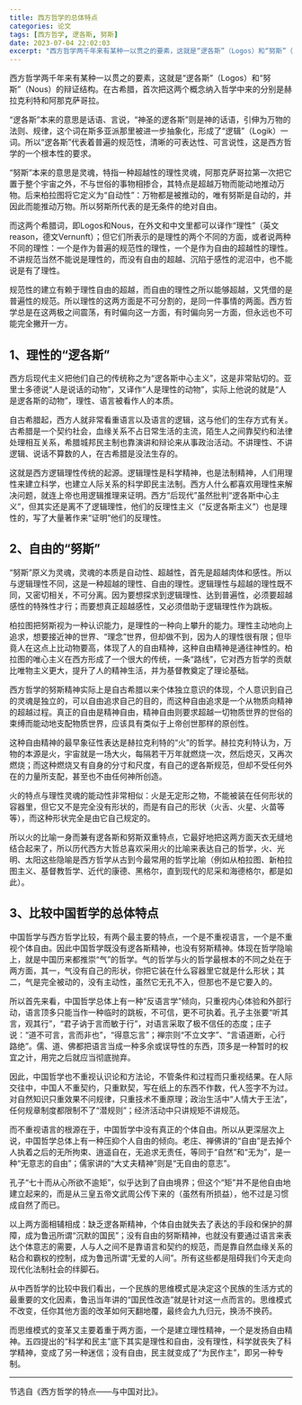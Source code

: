 ```yaml
---
title: 西方哲学的总体特点
categories: 论文
tags: [西方哲学, 逻各斯, 努斯]
date: 2023-07-04 22:02:03
excerpt: "西方哲学两千年来有某种一以贯之的要素，这就是“逻各斯”（Logos）和“努斯”（Nous）的辩证结构。在古希腊，首次把这两个概念纳入哲学中来的分别是赫拉克利特和阿那克萨哥拉。"
---
```

西方哲学两千年来有某种一以贯之的要素，这就是“逻各斯”（Logos）和“努斯”（Nous）的辩证结构。在古希腊，首次把这两个概念纳入哲学中来的分别是赫拉克利特和阿那克萨哥拉。

“逻各斯”本来的意思是话语、言说，“神圣的逻各斯”则是神的话语，引伸为万物的法则、规律，这个词在斯多亚派那里被进一步抽象化，形成了“逻辑”（Logik）一词。所以“逻各斯”代表着普遍的规范性，清晰的可表达性、可言说性，这是西方哲学的一个根本性的要求。

“努斯”本来的意思是灵魂，特指一种超越性的理性灵魂，阿那克萨哥拉第一次把它置于整个宇宙之外，不与世俗的事物相掺合，其特点是超越万物而能动地推动万物。后来柏拉图将它定义为“自动性”：万物都是被推动的，唯有努斯是自动的，并因此而能推动万物。所以努斯所代表的是无条件的绝对自由。

而这两个希腊词，即Logos和Nous，在外文和中文里都可以译作“理性”（英文reason，德文Vernunft）；但它们所表示的是理性的两个不同的方面，或者说两种不同的理性：一个是作为普遍的规范性的理性，一个是作为自由的超越性的理性。不讲规范当然不能说是理性的，而没有自由的超越、沉陷于感性的泥沼中，也不能说是有了理性。

规范性的建立有赖于理性自由的超越，而自由的理性之所以能够超越，又凭借的是普遍性的规范。所以理性的这两方面是不可分割的，是同一件事情的两面。西方哲学总是在这两极之间震荡，有时偏向这一方面，有时偏向另一方面，但永远也不可能完全撇开一方。


## 1、理性的“逻各斯”

西方后现代主义把他们自己的传统称之为“逻各斯中心主义”，这是非常贴切的。亚里士多德说“人是说话的动物”，又译作“人是理性的动物”，实际上他说的就是“人是逻各斯的动物”，理性、语言被看作人的本质。

自古希腊起，西方人就非常看重语言以及语言的逻辑，这与他们的生存方式有关。古希腊是一个契约社会，血缘关系不占日常生活的主流，陌生人之间靠契约和法律处理相互关系，希腊城邦民主制也靠演讲和辩论来从事政治活动。不讲理性、不讲逻辑、说话不算数的人，在古希腊是没法生存的。

这就是西方逻辑理性传统的起源。逻辑理性是科学精神，也是法制精神，人们用理性来建立科学，也建立人际关系的科学即民主法制。西方人什么都喜欢用理性来解决问题，就连上帝也用逻辑推理来证明。西方“后现代”虽然批判“逻各斯中心主义”，但其实还是离不了逻辑理性，他们的反理性主义（“反逻各斯主义”）也是理性的，写了大量著作来“证明”他们的反理性。


## 2、自由的“努斯”

“努斯”原义为灵魂，灵魂的本质是自动性、超越性，首先是超越肉体和感性。所以与逻辑理性不同，这是一种超越的理性、自由的理性。逻辑理性与超越的理性既不同，又密切相关，不可分离。因为要想探求到逻辑理性、达到普遍性，必须要超越感性的特殊性才行；而要想真正超越感性，又必须借助于逻辑理性作为跳板。

柏拉图把努斯视为一种认识能力，是理性的一种向上攀升的能力。理性主动地向上追求，想要接近神的世界、“理念”世界，但却做不到，因为人的理性很有限；但毕竟人在这点上比动物要高，体现了人的自由精神，这种自由精神是通往神性的。柏拉图的唯心主义在西方形成了一个很大的传统，一条“路线”，它对西方哲学的贡献比唯物主义更大，提升了人的精神生活，并为基督教奠定了理论基础。

西方哲学的努斯精神实际上是自古希腊以来个体独立意识的体现，个人意识到自己的灵魂是独立的，可以自由追求自己的目的，而这种自由追求是一个从物质向精神的超越过程。真正的自由是精神自由，精神自由则要求超越一切物质世界的世俗的束缚而能动地支配物质世界，应该具有类似于上帝创世那样的原创性。

这种自由精神的最早象征性表达是赫拉克利特的“火”的哲学。赫拉克利特认为，万物的本源是火，宇宙就是一场大火，每隔若干万年就燃烧一次，然后熄灭，又再次燃烧；而这种燃烧又有自身的分寸和尺度，有自己的逻各斯规范，但却不受任何外在的力量所支配，甚至也不由任何神所创造。

火的特点与理性灵魂的能动性非常相似：火是无定形之物，不能被装在任何形状的容器里，但它又不是完全没有形状的，而是有自己的形状（火舌、火星、火苗等等），而这种形状完全是由它自己规定的。

所以火的比喻一身而兼有逻各斯和努斯双重特点，它最好地把这两方面天衣无缝地结合起来了，所以历代西方大哲总喜欢采用火的比喻来表达自己的哲学，火、光明、太阳这些隐喻是西方哲学从古到今最常用的哲学比喻（例如从柏拉图、新柏拉图主义、基督教哲学、近代的康德、黑格尔，直到现代的尼采和海德格尔，都是如此）。


## 3、比较中国哲学的总体特点

中国哲学与西方哲学比较，有两个最主要的特点，一个是不重视语言，一个是不重视个体自由。因此中国哲学既没有逻各斯精神，也没有努斯精神。体现在哲学隐喻上，就是中国历来都推崇“气”的哲学。气的哲学与火的哲学最根本的不同之处在于两方面，其一，气没有自己的形状，你把它装在什么容器里它就是什么形状；其二，气是完全被动的，没有主动性，虽然它无孔不入，但那也不是它要入的。

所以首先来看，中国哲学总体上有一种“反语言学”倾向，只重视内心体验和外部行动，语言顶多只能当作一种临时的跳板，不可信，更不可执着。孔子主张要“听其言，观其行”，“君子讷于言而敏于行”，对语言采取了极不信任的态度；庄子说：“道不可言，言而非也”，“得意忘言”；禅宗则“不立文字”、“言语道断，心行路绝”。儒、道、佛都把语言当成一种多余或误导性的东西，顶多是一种暂时的权宜之计，用完之后就应当彻底抛弃。

因此，中国哲学也不重视认识论和方法论，不管条件和过程而只重视结果。在人际交往中，中国人不重契约，只重默契，写在纸上的东西不作数，代人签字不为过。对自然知识只重效果不问规律，只重技术不重原理；政治生活中“人情大于王法”，任何规章制度都限制不了“潜规则”；经济活动中只讲规矩不讲规范。

而不重视语言的根源在于，中国哲学中没有真正的个体自由。所以从更深层次上说，中国哲学总体上有一种压抑个人自由的倾向。老庄、禅佛讲的“自由”是去掉个人执着之后的无所拘束、逍遥自在，无追求无责任，等同于“自然”和“无为”，是一种“无意志的自由”；儒家讲的“大丈夫精神”则是“无自由的意志”。

孔子“七十而从心所欲不逾矩”，似乎达到了自由境界；但这个“矩”并不是他自由地建立起来的，而是从三皇五帝文武周公传下来的（虽然有所损益），他不过是习惯成自然了而已。

以上两方面相辅相成：缺乏逻各斯精神，个体自由就失去了表达的手段和保护的屏障，成为鲁迅所谓“沉默的国民”；没有自由的努斯精神，也就没有要通过语言来表达个体意志的需要，人与人之间不是靠语言和契约的规范，而是靠自然血缘关系的粘合和霸权的控制，成为鲁迅所谓“无爱的人间”。所有这些都是阻碍我们今天走向现代化法制社会的绊脚石。

从中西哲学的比较中我们看出，一个民族的思维模式是决定这个民族的生活方式的最重要的文化因素，鲁迅当年讲的“国民性改造”就是针对这一点而言的。思维模式不改变，任你其他方面的改革如何天翻地覆，最终会九九归元，换汤不换药。

而思维模式的变革又主要着重于两方面，一个是建立理性精神，一个是发扬自由精神。五四提出的“科学和民主”底下其实是理性和自由，没有理性，科学就丧失了科学精神，变成了另一种迷信；没有自由，民主就变成了“为民作主”，即另一种专制。


--------
节选自《西方哲学的特点——与中国对比》。
